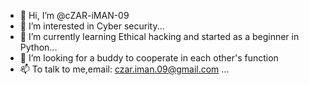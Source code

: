 - 👋 Hi, I’m @cZAR-iMAN-09
- 👀 I’m interested in Cyber security...
- 🌱 I’m currently learning Ethical hacking and started as a beginner in Python...
- 💞️ I’m looking for a buddy to cooperate in each other's function
- 📫 To talk to me,email: czar.iman.09@gmail.com ...

<!---
cZAR-iMAN-09/cZAR-iMAN-09 is a ✨ special ✨ repository because its `README.md` (this file) appears on your GitHub profile.
You can click the Preview link to take a look at your changes.
--->
